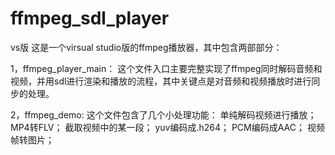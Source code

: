 # ffmpeg_sdl_player
vs版 这是一个virsual studio版的ffmpeg播放器，其中包含两部部分：

1，ffmpeg_player_main：
这个文件入口主要完整实现了ffmpeg同时解码音频和视频，并用sdl进行渲染和播放的流程，其中关键点是对音频和视频播放时进行同步的处理。

2，ffmpeg_demo:
这个文件包含了几个小处理功能：
    单纯解码视频进行播放；
    MP4转FLV；
    截取视频中的某一段；
    yuv编码成.h264；
    PCM编码成AAC；
    视频帧转图片；

